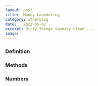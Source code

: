 ```yaml
---
layout: post
title:  Money Laundering
category: otherblog
date:   2022-05-02
excerpt: Dirty things squeaky clean ...
image:
---
```


### Definition

### Methods

### Numbers